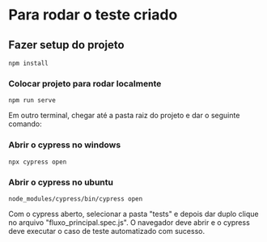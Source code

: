 # Para rodar o teste criado

## Fazer setup do projeto
```
npm install
```

### Colocar projeto para rodar localmente
```
npm run serve
```

Em outro terminal, chegar até a pasta raiz do projeto e dar o seguinte comando:

### Abrir o cypress no windows
```
npx cypress open
```

### Abrir o cypress no ubuntu
```
node_modules/cypress/bin/cypress open
```

Com o cypress aberto, selecionar a pasta "tests" e depois dar duplo clique no arquivo "fluxo_principal.spec.js".
O navegador deve abrir e o cypress deve executar o caso de teste automatizado com sucesso.
